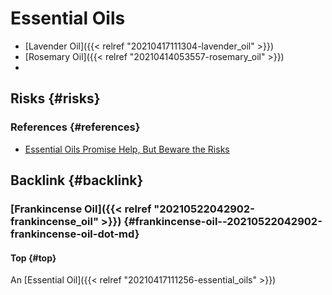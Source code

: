 # Essential Oils


-   [Lavender Oil]({{< relref "20210417111304-lavender_oil" >}})
-   [Rosemary Oil]({{< relref "20210414053557-rosemary_oil" >}})
-


## Risks {#risks}


### References {#references}

-   [Essential Oils Promise Help, But Beware the Risks](https://www.webmd.com/beauty/news/20180813/essential-oils-promise-help-but-beware-the-risks)


## Backlink {#backlink}


### [Frankincense Oil]({{< relref "20210522042902-frankincense_oil" >}}) {#frankincense-oil--20210522042902-frankincense-oil-dot-md}


#### Top {#top}

An [Essential Oil]({{< relref "20210417111256-essential_oils" >}})
